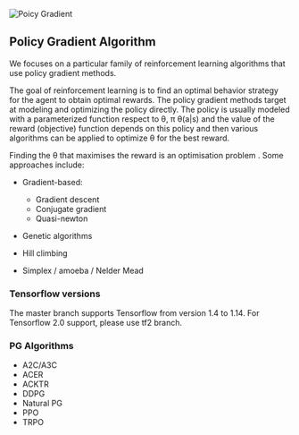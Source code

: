

![Poicy Gradient](https://upload.wikimedia.org/wikipedia/commons/thumb/1/1b/Reinforcement_learning_diagram.svg/1024px-Reinforcement_learning_diagram.svg.png)

## Policy Gradient Algorithm
We focuses on a particular family of reinforcement learning algorithms that use policy gradient methods.

The goal of reinforcement learning is to find an optimal behavior strategy for the agent to obtain optimal rewards. The policy gradient methods target at modeling and optimizing the policy directly. The policy is usually modeled with a parameterized function respect to θ, π θ(a|s) and the value of the reward (objective) function depends on this policy and then various algorithms can be applied to optimize θ for the best reward.

Finding the θ that maximises the reward is an optimisation problem . 
Some approaches include:
- Gradient-based:
  - Gradient descent 
  - Conjugate gradient
  - Quasi-newton

- Genetic algorithms
- Hill climbing
- Simplex / amoeba / Nelder Mead


### Tensorflow versions
The master branch supports Tensorflow from version 1.4 to 1.14. For Tensorflow 2.0 support, please use tf2 branch.

### PG Algorithms
- A2C/A3C
- ACER
- ACKTR
- DDPG
- Natural PG
- PPO
- TRPO

